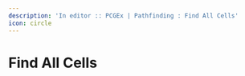 ```yaml
---
description: 'In editor :: PCGEx | Pathfinding : Find All Cells'
icon: circle
---
```


# Find All Cells

